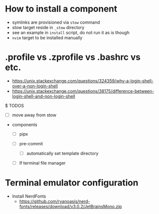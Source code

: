 # How to install a component
- symlinks are provisioned via `stow` command
- stow target reside in `_stow` directory
- see an example in `install` script, do not run it as is though
- `nvim` target to be installed manually

# .profile vs .zprofile vs .bashrc vs etc.
- https://unix.stackexchange.com/questions/324359/why-a-login-shell-over-a-non-login-shell
- https://unix.stackexchange.com/questions/38175/difference-between-login-shell-and-non-login-shell


$ TODOS

- [ ] move away from stow
- components
  - [ ] pipx
  - [ ] pre-commit
    - [ ] automatically set template directory
  - [ ] lf terminal file manager


# Terminal emulator configuration

- Install NerdFonts
   - https://github.com/ryanoasis/nerd-fonts/releases/download/v3.0.2/JetBrainsMono.zip

